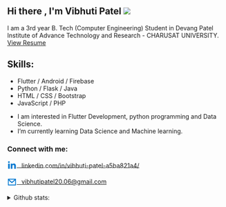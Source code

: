 ## Hi there , I'm  Vibhuti Patel <img src="https://media.tenor.com/images/2a487a6d1e796878bd8e7b472b5981cc/tenor.gif" height="28"></img>
<!-- ![](https://image.freepik.com/free-vector/programmer-decorative-illustration-isometric-design_23-2148250395.jpg) -->

I am a 3rd year B. Tech (Computer Engineering) Student in Devang Patel Institute of Advance Technology and Research - CHARUSAT UNIVERSITY. <a href="https://drive.google.com/file/d/1aijngRuVYZ2cbvywxuAoZ-AdL0hJ6d4S/view?usp=sharing"> View Resume</a>

## Skills:
* Flutter / Android / Firebase
* Python / Flask / Java
* HTML / CSS / Bootstrap 
* JavaScript / PHP 

+ I am interested in Flutter Development, python programming and Data Science. 
+ I’m currently learning Data Science and Machine learning.

### Connect with me:

<a href="linkedin.com/in/vibhuti-patel-a5ba821a4/" style="line-height:22px;vertical-align:middle"><img style="vertical-align:middle;display:inline-block" src='linkin.svg' alt='linkedin' width='22' height='22'> <span style="line-height:25px;vertical-align:middle;"> &ensp;linkedin.com/in/vibhuti-patel-a5ba821a4/</span></a>

<a href="" style="line-height:22px;vertical-align:middle"><img style="vertical-align:middle;display:inline-block" src='mailb.svg' alt='email' height='22' width='22'> <span style="line-height:25px;vertical-align:middle;"> &ensp;vibhutipatel20.06@gmail.com</span></a>

<details>
  <summary> Github stats:
</summary>
  
![Top Langs](https://github-readme-stats.vercel.app/api/top-langs/?username=vibhutipatel222&theme=tokyonight)


![GitHub stats](https://github-readme-stats.vercel.app/api?username=vibhutipatel222&show_icons=true)  


</details>
<!--
![GitHub Activity Graph](https://activity-graph.herokuapp.com/graph?username=vibhutipatel222)  

https://icons.iconarchive.com/icons/cornmanthe3rd/metronome/256/Communication-email-blue-icon.png

-->
